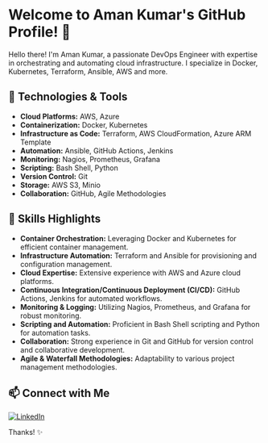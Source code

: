 # Welcome to Aman Kumar's GitHub Profile! 👋

Hello there! I'm Aman Kumar, a passionate DevOps Engineer with expertise in orchestrating and automating cloud infrastructure. I specialize in Docker, Kubernetes, Terraform, Ansible, AWS and more.

## 🔧 Technologies & Tools

- **Cloud Platforms:** AWS, Azure
- **Containerization:** Docker, Kubernetes
- **Infrastructure as Code:** Terraform, AWS CloudFormation, Azure ARM Template
- **Automation:** Ansible, GitHub Actions, Jenkins
- **Monitoring:** Nagios, Prometheus, Grafana
- **Scripting:** Bash Shell, Python
- **Version Control:** Git
- **Storage:** AWS S3, Minio
- **Collaboration:** GitHub, Agile Methodologies

## 🚀 Skills Highlights

- **Container Orchestration:** Leveraging Docker and Kubernetes for efficient container management.
- **Infrastructure Automation:** Terraform and Ansible for provisioning and configuration management.
- **Cloud Expertise:** Extensive experience with AWS and Azure cloud platforms.
- **Continuous Integration/Continuous Deployment (CI/CD):** GitHub Actions, Jenkins for automated workflows.
- **Monitoring & Logging:** Utilizing Nagios, Prometheus, and Grafana for robust monitoring.
- **Scripting and Automation:** Proficient in Bash Shell scripting and Python for automation tasks.
- **Collaboration:** Strong experience in Git and GitHub for version control and collaborative development.
- **Agile & Waterfall Methodologies:** Adaptability to various project management methodologies.

## 📫 Connect with Me

[![LinkedIn](https://img.shields.io/badge/LinkedIn-Connect-blue)](https://linkedin.com/in/aman-kumar-7a516a218)


Thanks! ✨
